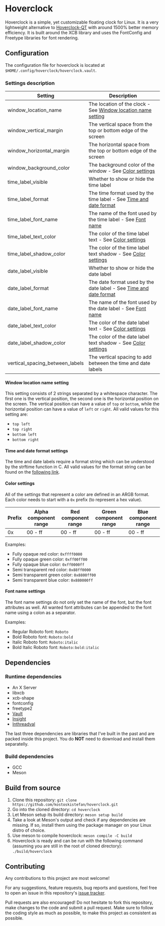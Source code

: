 # Hoverclock

Hoverclock is a simple, yet customizable floating clock for Linux. It is a very lightweight alternative to [Hoverclock-QT](https://github.com/kostoskistefan/hoverclock-qt) with around 1500% better memory efficiency. It is built around the XCB library and uses the FontConfig and Freetype libraries for font rendering.

## Configuration

The configuration file for hoverclock is located at `$HOME/.config/hoverclock/hoverclock.vault`.

### Settings description

| Setting                           | Description                                                                                           |
| --------------------------------- | ----------------------------------------------------------------------------------------------------- |
| window_location_name              | The location of the clock - See [Window location name setting](#window-location-name-setting)         |
| window_vertical_margin            | The vertical space from the top or bottom edge of the screen                                          |
| window_horizontal_margin          | The horizontal space from the top or bottom edge of the screen                                        |
| window_background_color           | The background color of the window - See [Color settings](#color-settings)                            |
| time_label_visible                | Whether to show or hide the time label                                                                |
| time_label_format                 | The time format used by the time label - See [Time and date format](#time-and-date-format-settings)   |
| time_label_font_name              | The name of the font used by the time label - See [Font name](#font-name-settings)                    |
| time_label_text_color             | The color of the time label text - See [Color settings](#color-settings)                              |
| time_label_shadow_color           | The color of the time label text shadow - See [Color settings](#color-settings)                       |
| date_label_visible                | Whether to show or hide the date label                                                                |
| date_label_format                 | The date format used by the date label - See [Time and date format](#time-and-date-format-settings)   |
| date_label_font_name              | The name of the font used by the date label - See [Font name](#font-name-settings)                    |
| date_label_text_color             | The color of the date label text - See [Color settings](#color-settings)                              |
| date_label_shadow_color           | The color of the date label text shadow - See [Color settings](#color-settings)                       |
| vertical_spacing_between_labels   | The vertical spacing to add between the time and date labels                                          | 

#### Window location name setting

This setting consists of 2 strings separated by a whitespace character. The first one is the vertical position, the second one is the horizontal position on the screen. The vertical position can have a value of `top` or `bottom`, while the horizontal position can have a value of `left` or `right`. All valid values for this setting are:

 * `top left`
 * `top right`
 * `bottom left`
 * `bottom right`

#### Time and date format settings

The time and date labels require a format string which can be understood by the strftime function in C. All valid values for the format string can be found on the [following link](https://en.cppreference.com/w/c/chrono/strftime#Format_string). 

#### Color settings

All of the settings that represent a color are defined in an ARGB format. Each color needs to start with a `0x` prefix (to represent a hex value). 

| Prefix | Alpha component range | Red component range | Green component range | Blue component range |
| ------ | --------------------- | ------------------- | --------------------- | -------------------- |
| 0x     | 00 - ff               | 00 - ff             | 00 - ff               | 00 - ff              |

Examples: 

 * Fully opaque red color: `0xffff0000`
 * Fully opaque green color: `0xff00ff00`
 * Fully opaque blue color: `0xff0000ff`
 * Semi transparent red color: `0x88ff0000`
 * Semi transparent green color: `0x8800ff00`
 * Semi transparent blue color: `0x880000ff`

#### Font name settings

The font name settings do not only set the name of the font, but the font attributes as well. All wanted font attributes can be appended to the font name using a colon as a separator.

Examples:

 * Regular Roboto font: `Roboto` 
 * Bold Roboto font: `Roboto:bold` 
 * Italic Roboto font: `Roboto:italic` 
 * Bold Italic Roboto font: `Roboto:bold:italic` 

## Dependencies

### Runtime dependencies 

 * An X Server
 * libxcb
 * xcb-shape
 * fontconfig
 * freetype2
 * [Vault](https://github.com/kostoskistefan/vault)
 * [Insight](https://github.com/kostoskistefan/insight)
 * [Inthreadval](https://github.com/kostoskistefan/inthreadval)

The last three dependencies are libraries that I've built in the past and are packed inside this project. You do **NOT** need to download and install them separatelly.

### Build dependencies

 * GCC
 * Meson

## Build from source

 1. Clone this repository: `git clone https://github.com/kostoskistefan/hoverclock.git`
 2. Go into the cloned directory: `cd hoverclock`
 3. Let Meson setup its build directory: `meson setup build`
 4. Take a look at Meson's output and check if any dependencies are missing. If so, install them using the package manager on your Linux distro of choice.
 5. Use meson to compile hoverclock: `meson compile -C build`
 6. Hoverclock is ready and can be run with the following command (assuming you are still in the root of cloned directory): `./build/hoverclock`

## Contributing

Any contributions to this project are most welcome!

For any suggestions, feature requests, bug reports and questions, feel free to open an issue in this repository's [issue tracker](https://github.com/kostoskistefan/hoverclock/issues).

Pull requests are also encouraged! Do not hesitate to fork this repository, make changes to the code and submit a pull request. Make sure to follow the coding style as much as possible, to make this project as consistent as possible.
